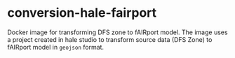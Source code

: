 # conversion-hale-fairport


Docker image for transforming DFS zone to fAIRport model. The image uses a project created in hale studio to
transform source data (DFS Zone) to fAIRport model in `geojson` format.


